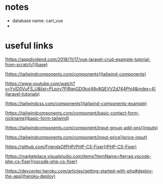<!-- @format -->
# notes
- database name: cart_vue
- 

# useful links

[https://appdividend.com/2018/11/17/vue-laravel-crud-example-tutorial-from-scratch/](base)

[https://tailwindcomponents.com/components](tailwind-components)

[https://www.youtube.com/watch?v=YyID0VuFS_U&list=PLpzy7FIRqpGD0kxI48v8QEVVZd744Phi4&index=4](laravel-tutorials)

[https://tailwindcss.com/components](tailwind-components-example)

[https://tailwindcomponents.com/component/basic-contact-form-nickname](basic-form-tailwind)

[https://tailwindcomponents.com/component/input-group-add-ons](inputs)

[https://tailwindcomponents.com/component/input-price](price-input)

[https://github.com/FriendsOfPHP/PHP-CS-Fixer](PHP-CS-Fixer)

[https://marketplace.visualstudio.com/items?itemName=fterrag.vscode-php-cs-fixer](vscode-php-cs-fixer)

[https://devcenter.heroku.com/articles/getting-started-with-php#deploy-the-app](heroku-deploy)

[]()
